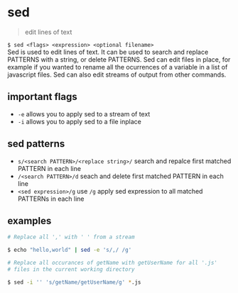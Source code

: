 # sed
> edit lines of text  

`$ sed <flags> <expression> <optional filename>`  
Sed is used to edit lines of text. It can be used to search and replace PATTERNS with a string, or delete PATTERNS. Sed can edit files in place, for example if you wanted to rename all the ocurrences of a variable in a list of javascript files. Sed can also edit streams of output from other commands.

## important flags
* `-e` allows you to apply sed to a stream of text
* `-i` allows you to apply sed to a file inplace

## sed patterns
* `s/<search PATTERN>/<replace string>/` search and repalce first matched PATTERN in each line
* `/<search PATTERN>/d` seach and delete  first matched PATTERN in each line
* `<sed expression>/g` use `/g` apply sed expression to all matched PATTERNs in each line

## examples
``` sh
# Replace all ',' with ' ' from a stream

$ echo "hello,world" | sed -e 's/,/ /g'
```
``` sh
# Replace all occurances of getName with getUserName for all '.js'
# files in the current working directory

$ sed -i '' 's/getName/getUserName/g' *.js
```
